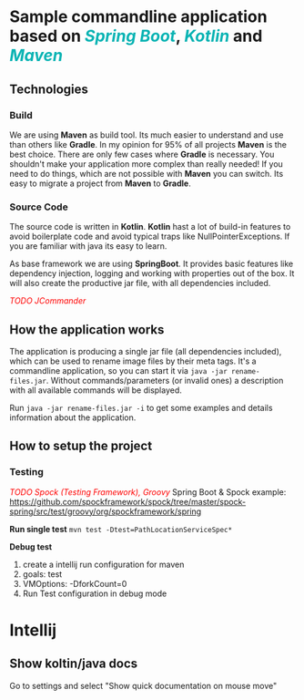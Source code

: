 # Sample commandline application based on <font color="#0ab4b4">_Spring Boot_</font>, <font color="#0ab4b4">_Kotlin_</font> and <font color="#0ab4b4">_Maven_</font>
## Technologies
### Build
We are using **Maven** as build tool. Its much easier to understand and
use than others like **Gradle**. In my opinion for 95% of all projects
**Maven** is the best choice. There are only few cases where **Gradle**
is necessary. You shouldn't make your application more complex than
really needed! If you need to do things, which are not possible with
**Maven** you can switch. Its easy to migrate a project from **Maven**
to **Gradle**.

### Source Code
The source code is written in **Kotlin**. **Kotlin** hast a lot of
build-in features to avoid boilerplate code and avoid typical traps like
NullPointerExceptions. If you are familiar with java its easy to learn.

As base framework we are using **SpringBoot**. It provides basic
features like dependency injection, logging and working with properties
out of the box. It will also create the productive jar file, with all
dependencies included.

<font color="red">_TODO JCommander_</font>

## How the application works

The application is producing a single jar file (all dependencies
included), which can be used to rename image files by their meta tags. It's a commandline application, so you can
start it via ```java -jar rename-files.jar```. Without commands/parameters (or invalid ones) a description with all
available commands will be displayed. 

Run ```java -jar rename-files.jar -i``` to get some examples and details information about the application.

## How to setup the project

### Testing

<font color="red">_TODO Spock (Testing Framework), Groovy_</font>
Spring Boot & Spock example: https://github.com/spockframework/spock/tree/master/spock-spring/src/test/groovy/org/spockframework/spring

**Run single test**
``
mvn test -Dtest=PathLocationServiceSpec*
``

**Debug test**

1) create a intellij run configuration for maven
2) goals: test
3) VMOptions: -DforkCount=0
4) Run Test configuration in debug mode

# Intellij

## Show koltin/java docs
Go to settings and select "Show quick documentation on mouse move"
